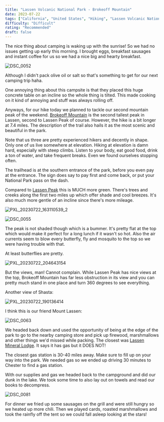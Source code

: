 ```yaml
---
title: "Lassen Volcanic National Park - Brokeoff Mountain"
date: 2023-07-22
tags: ["California", "United States", "Hiking", "Lassen Volcanic National Park", "Lassen"]
difficulty: "Difficult"
rating: "Recommended"
draft: false
---
```


The nice thing about camping is waking up with the sunrise! So we had no issues getting up early this morning. I brought eggs, breakfast sausages and instant coffee for us so we had a nice big and hearty breakfast. 

![DSC_0052](/images/lassen/DSC_0052.png)

Although I didn't pack olive oil or salt so that's something to get for our next camping trip haha.

One annoying thing about this campsite is that they placed this huge concrete table on an incline so the whole thing is tilted. This made cooking on it kind of annoying and stuff was always rolling off.

Anyways, for our hike today we planned to tackle our second mountain peak of the weekend. [Brokeoff Mountain](https://www.nps.gov/lavo/planyourvisit/hiking_brokeoff_mountain.htm) is the second tallest peak in Lassen, second to Lassen Peak of course. However, the hike is a bit longer at 7.4 miles. The description of the trail also hails it as the most scenic and beautiful in the park.

Note that us three are pretty experienced hikers and decently in shape. Only one of us live somewhere at elevation. Hiking at elevation is damn hard, especially with steep climbs. Listen to your body, eat good food, drink a ton of water, and take frequent breaks. Even we found ourselves stopping often.

The trailhead is at the southern entrance of the park, before you even pay at the entrance. The sign does say to pay first and come back, or put your National Park pass on the dash.

Compared to [Lassen Peak](./lassen_day_1.md) this is MUCH more green. There's trees and creeks along the first two miles up which offer shade and cool breezes. It's also much more gentle of an incline since there's more mileage.

![PXL_20230722_163110539_2](/images/lassen/PXL_20230722_163110539_2.png)

![DSC_0055](/images/lassen/DSC_0055.png)

The peak is not shaded though which is a bummer. It's pretty flat at the top which would make it perfect for a long lunch if it wasn't so hot. Also the air currents seem to blow every butterfly, fly and mosquito to the top so we were having trouble with that.

At least butterflies are pretty.

![PXL_20230722_204643154](/images/lassen/PXL_20230722_204643154.png)

But the views, man! Cannot complain. While Lassen Peak has nice views at the top, Brokeoff Mountain has far less obstruction in its view and you can pretty much stand in one place and turn 360 degrees to see everything.

Another view of Shasta:

![PXL_20230722_190136414](/images/lassen/PXL_20230722_190136414.png)

I think this is our friend Mount Lassen:

![DSC_0063](/images/lassen/DSC_0063.png)

We headed back down and used the opportunity of being at the edge of the park to go to the nearby camping store and pick up firewood, marshmallows and other things we'd missed while packing. The closest was [Lassen Mineral Lodge](http://minerallodge.com/). It says it has gas but it DOES NOT! 

The closest gas station is 30-40 miles away. Make sure to fill up on your way into the park. We needed gas so we ended up driving 30 minutes to Chester to find a gas station.

With our supplies and gas we headed back to the campground and did our dunk in the lake. We took some time to also lay out on towels and read our books to decompress.

![DSC_0081](/images/lassen/DSC_0081.png)

For dinner we fried up some sausages on the grill and were still hungry so we heated up more chili. Then we played cards, roasted marshmallows and took the rainfly off the tent so we could fall asleep looking at the stars!